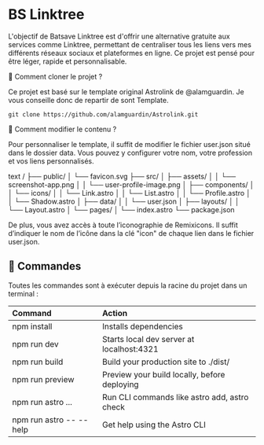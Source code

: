 # BS Linktree

L'objectif de Batsave Linktree est d'offrir une alternative gratuite aux services comme Linktree, permettant de centraliser tous les liens vers mes différents réseaux sociaux et plateformes en ligne. Ce projet est pensé pour être léger, rapide et personnalisable.


📸 Comment cloner le projet ?

Ce projet est basé sur le template original Astrolink de @alamguardin. Je vous conseille donc de repartir de sont Template.

```
git clone https://github.com/alamguardin/Astrolink.git

```

🚀 Comment modifier le contenu ?

Pour personnaliser le template, il suffit de modifier le fichier user.json situé dans le dossier data. Vous pouvez y configurer votre nom, votre profession et vos liens personnalisés.

text
/
├── public/
│   └── favicon.svg
├── src/
│   ├── assets/
│   │   └── screenshot-app.png
│   │   └── user-profile-image.png
│   ├── components/
│   │   └── icons/
│   │   └── Link.astro
│   │   └── List.astro
│   │   └── Profile.astro
│   │   └── Shadow.astro
│   ├── data/
│   │   └── user.json
│   ├── layouts/
│   │   └── Layout.astro
│   └── pages/
│       └── index.astro
└── package.json


De plus, vous avez accès à toute l’iconographie de Remixicons. Il suffit d’indiquer le nom de l’icône dans la clé "icon" de chaque lien dans le fichier user.json.




## 🧞 Commandes

Toutes les commandes sont à exécuter depuis la racine du projet dans un terminal :


| Command                   | Action                                           |
| :------------------------ | :----------------------------------------------- |
| npm install             | Installs dependencies                            |
| npm run dev             | Starts local dev server at localhost:4321      |
| npm run build           | Build your production site to ./dist/          |
| npm run preview         | Preview your build locally, before deploying     |
| npm run astro ...       | Run CLI commands like astro add, astro check |
| npm run astro -- --help | Get help using the Astro CLI                     |